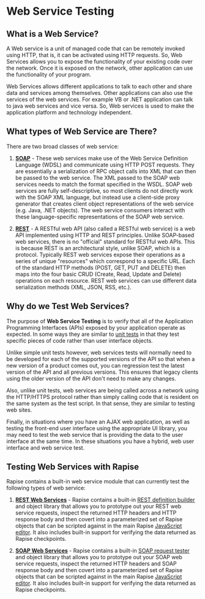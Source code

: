 # Web Service Testing

## What is a Web Service?

A Web service is a unit of managed code that can be remotely invoked
using HTTP, that is, it can be activated using HTTP requests. So, Web
Services allows you to expose the functionality of your existing code
over the network. Once it is exposed on the network, other application
can use the functionality of your program.

Web Services allows different applications to talk to each other and
share data and services among themselves. Other applications can also
use the services of the web services. For example VB or .NET application
can talk to java web services and vice versa. So, Web services is used
to make the application platform and technology independent.

## What types of Web Service are There?

There are two broad classes of web service:

1. [**SOAP**](soap_web_services.md) - These web services make use of the Web Service Definition Language (WDSL) and communicate using HTTP POST requests. They are essentially a serialization of RPC object calls into XML that can then be passed to the web service. The XML passed to the SOAP web services needs to match the format specified in the WSDL. SOAP web services are fully self-descriptive, so most clients do not directly work with the SOAP XML language, but instead use a client-side proxy generator that creates client object representations of the web service (e.g. Java, .NET objects). The web service consumers interact with these language-specific representations of the SOAP web service.

2. [**REST**](rest_web_service.md) - A RESTful web API (also called a RESTful web service) is a web API implemented using HTTP and REST principles. Unlike SOAP-based web services, there is no "official" standard for RESTful web APIs. This is because REST is an architectural style, unlike SOAP, which is a protocol. Typically REST web services expose their operations as a series of unique "resources" which correspond to a specific URL. Each of the standard HTTP methods (POST, GET, PUT and DELETE) then maps into the four basic CRUD (Create, Read, Update and Delete) operations on each
resource. REST web services can use different data serialization methods (XML, JSON, RSS, etc.).

## Why do we Test Web Services?

The purpose of **Web Service Testing** is to verify that all of the Application Programming Interfaces (APIs) exposed by your application operate as expected. In some ways they are similar to [unit tests](unit_testing.md) in that they test specific pieces of code rather than user interface objects.

Unlike simple unit tests however, web services tests will normally need
to be developed for each of the supported versions of the API so that
when a new version of a product comes out, you can regression test the
latest version of the API and all previous versions. This ensures that
legacy clients using the older version of the API don't need to make any
changes.

Also, unlike unit tests, web services are being called across a network
using the HTTP/HTTPS protocol rather than simply calling code that is
resident on the same system as the test script. In that sense, they are
similar to testing web sites.

Finally, in situations where you have an AJAX web application, as well
as testing the front-end user interface using the appropriate UI
library, you may need to test the web service that is providing the data
to the user interface at the same time. In these situations you have a
hybrid, web user interface and web service test.

## Testing Web Services with Rapise

Rapise contains a built-in web service module that can currently test
the following types of web service:

1. [**REST Web Services**](rest_web_service.md) - Rapise contains a built-in [REST definition builder](rest_definition_editor.md) and object library that allows you to prototype out your REST web service requests, inspect the returned HTTP headers and HTTP response body and then covert into a parameterized set of Rapise objects that can be scripted against in the main Rapise [JavaScript editor](javascript_ide.md). It also includes built-in support for verifying the data returned as Rapise checkpoints.

2. [**SOAP Web Services**](soap_web_services.md) - Rapise contains a built-in [SOAP request tester](soap_definition_editor.md) and object library that allows you to prototype out your SOAP web service requests, inspect the returned HTTP headers and SOAP response body and then covert into a parameterized set of Rapise objects that can be scripted against in the main Rapise [JavaScript editor](javascript_ide.md). It also includes built-in support for verifying the data returned as Rapise checkpoints.
